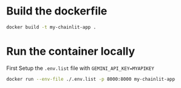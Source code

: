 # Build the dockerfile
```bash
docker build -t my-chainlit-app . 
```

# Run the container locally
First Setup the `.env.list` file with `GEMINI_API_KEY=MYAPIKEY`
```bash
docker run --env-file ./.env.list -p 8000:8000 my-chainlit-app
```
